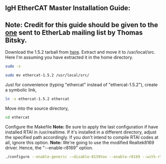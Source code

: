 ## IgH EtherCAT Master Installation Guide: 

**Note:** Credit for this guide should be given to the [one](http://lists.etherlab.org/pipermail/etherlab-users/2015/002820.html) sent to EtherLab mailing list by Thomas Bitsky.  
---
Download the 1.5.2 tarball from [here](http://www.etherlab.org/en/ethercat/). 
Extract and move it to /usr/local/src. Here I'm assuming you have extracted it in the home directory.
```bash
sudo -s
```
```bash
sudo mv ethercat-1.5.2 /usr/local/src/
```
Just for convenience (typing "ethercat" instead of "ethercat-1.5.2"), create a symbolic link,
```bash
ln -s ethercat-1.5.2 ethercat
```
Move into the source directory,
```bash
cd ethercat
```
Configure the Makefile
**Note:** Be sure to apply the last configuration if have installed RTAI in /usr/realtime. If it's installed in a different directory, adjust the specified path accordingly. If you don't intend to compile RTAI codes at all, ignore this option.
**Note:** We're going to use the modified Realtek8169 driver. Hence, the "--enable-r8169" option.  
```bash
./configure --enable-generic -–disable-8139too --enable-r8169 --with-rtai-dir=/usr/realtime
```





